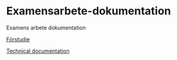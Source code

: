 # Examensarbete-dokumentation
Examens arbete dokumentation

[Förstudie](<Förstudie Examensarbete4.pdf>)

[Technical documentation](<Technical documentation.pdf>)